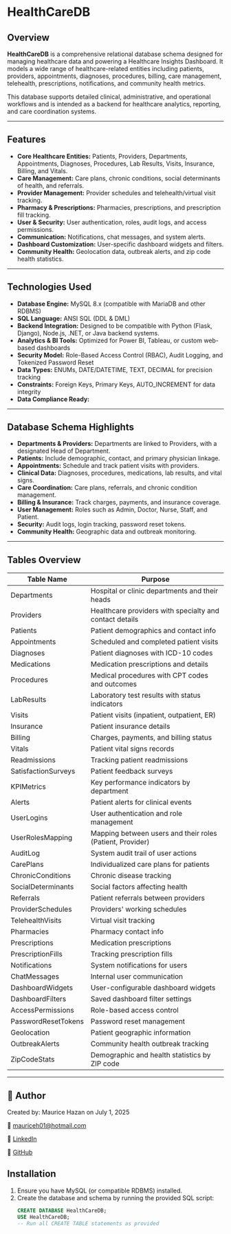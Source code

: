 # HealthCareDB

## Overview

**HealthCareDB** is a comprehensive relational database schema designed for managing healthcare data and powering a Healthcare Insights Dashboard. It models a wide range of healthcare-related entities including patients, providers, appointments, diagnoses, procedures, billing, care management, telehealth, prescriptions, notifications, and community health metrics.

This database supports detailed clinical, administrative, and operational workflows and is intended as a backend for healthcare analytics, reporting, and care coordination systems.

---

## Features

- **Core Healthcare Entities:** Patients, Providers, Departments, Appointments, Diagnoses, Procedures, Lab Results, Visits, Insurance, Billing, and Vitals.
- **Care Management:** Care plans, chronic conditions, social determinants of health, and referrals.
- **Provider Management:** Provider schedules and telehealth/virtual visit tracking.
- **Pharmacy & Prescriptions:** Pharmacies, prescriptions, and prescription fill tracking.
- **User & Security:** User authentication, roles, audit logs, and access permissions.
- **Communication:** Notifications, chat messages, and system alerts.
- **Dashboard Customization:** User-specific dashboard widgets and filters.
- **Community Health:** Geolocation data, outbreak alerts, and zip code health statistics.

---

## Technologies Used

- **Database Engine:** MySQL 8.x (compatible with MariaDB and other RDBMS)
- **SQL Language:** ANSI SQL (DDL & DML)
- **Backend Integration:** Designed to be compatible with Python (Flask, Django), Node.js, .NET, or Java backend systems.
- **Analytics & BI Tools:** Optimized for Power BI, Tableau, or custom web-based dashboards
- **Security Model:** Role-Based Access Control (RBAC), Audit Logging, and Tokenized Password Reset
- **Data Types:** ENUMs, DATE/DATETIME, TEXT, DECIMAL for precision tracking
- **Constraints:** Foreign Keys, Primary Keys, AUTO_INCREMENT for data integrity
- **Data Compliance Ready:**
---
## Database Schema Highlights

- **Departments & Providers:** Departments are linked to Providers, with a designated Head of Department.
- **Patients:** Include demographic, contact, and primary physician linkage.
- **Appointments:** Schedule and track patient visits with providers.
- **Clinical Data:** Diagnoses, procedures, medications, lab results, and vital signs.
- **Care Coordination:** Care plans, referrals, and chronic condition management.
- **Billing & Insurance:** Track charges, payments, and insurance coverage.
- **User Management:** Roles such as Admin, Doctor, Nurse, Staff, and Patient.
- **Security:** Audit logs, login tracking, password reset tokens.
- **Community Health:** Geographic data and outbreak monitoring.

---

## Tables Overview

| Table Name            | Purpose                                                         |
|-----------------------|-----------------------------------------------------------------|
| Departments           | Hospital or clinic departments and their heads                  |
| Providers             | Healthcare providers with specialty and contact details         |
| Patients              | Patient demographics and contact info                           |
| Appointments          | Scheduled and completed patient visits                          |
| Diagnoses             | Patient diagnoses with ICD-10 codes                             |
| Medications           | Medication prescriptions and details                            |
| Procedures            | Medical procedures with CPT codes and outcomes                  |
| LabResults            | Laboratory test results with status indicators                  |
| Visits                | Patient visits (inpatient, outpatient, ER)                      |
| Insurance             | Patient insurance details                                       |
| Billing               | Charges, payments, and billing status                           |
| Vitals                | Patient vital signs records                                     |
| Readmissions          | Tracking patient readmissions                                   |
| SatisfactionSurveys   | Patient feedback surveys                                        |
| KPIMetrics            | Key performance indicators by department                        |
| Alerts                | Patient alerts for clinical events                              |
| UserLogins            | User authentication and role management                         |
| UserRolesMapping      | Mapping between users and their roles (Patient, Provider)      |
| AuditLog              | System audit trail of user actions                              |
| CarePlans             | Individualized care plans for patients                          |
| ChronicConditions     | Chronic disease tracking                                       |
| SocialDeterminants    | Social factors affecting health                                 |
| Referrals             | Patient referrals between providers                             |
| ProviderSchedules     | Providers' working schedules                                   |
| TelehealthVisits      | Virtual visit tracking                                         |
| Pharmacies            | Pharmacy contact info                                          |
| Prescriptions         | Medication prescriptions                                      |
| PrescriptionFills     | Tracking prescription fills                                   |
| Notifications         | System notifications for users                               |
| ChatMessages          | Internal user communication                                  |
| DashboardWidgets      | User-configurable dashboard widgets                           |
| DashboardFilters      | Saved dashboard filter settings                              |
| AccessPermissions     | Role-based access control                                    |
| PasswordResetTokens   | Password reset management                                    |
| Geolocation           | Patient geographic information                               |
| OutbreakAlerts        | Community health outbreak tracking                          |
| ZipCodeStats          | Demographic and health statistics by ZIP code              |

---

## 📌 Author
Created by: Maurice Hazan on July 1, 2025

📧 [mauriceh01@hotmail.com](mailto:mauriceh01@hotmail.com)     

🌉 [LinkedIn](https://linkedin.com/in/mohazan)     

🔗 [GitHub](https://github.com/mauriceh01)       


## Installation

1. Ensure you have MySQL (or compatible RDBMS) installed.
2. Create the database and schema by running the provided SQL script:
   ```sql
   CREATE DATABASE HealthCareDB;
   USE HealthCareDB;
   -- Run all CREATE TABLE statements as provided
